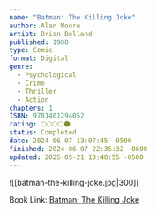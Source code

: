 ```yaml
---
name: "Batman: The Killing Joke"
author: Alan Moore
artist: Brian Bolland
published: 1988
type: Comic
format: Digital
genre:
  - Psychological
  - Crime
  - Thriller
  - Action
chapters: 1
ISBN: 9781401294052
rating: 🌕🌕🌕🌕🌑
status: Completed
date: 2024-06-07 13:07:45 -0500
finished: 2024-06-07 22:35:32 -0600
updated: 2025-05-21 13:40:55 -0500
---
```


![[batman-the-killing-joke.jpg|300]]

Book Link: [Batman: The Killing Joke](https://dc.fandom.com/wiki/Batman:_The_Killing_Joke)
